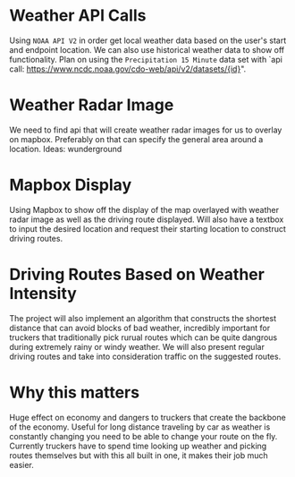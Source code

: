 # Weather API Calls
Using `NOAA API V2` in order get local weather data based on the user's start and endpoint location. We can also use historical weather data to show off functionality. Plan on using the `Precipitation 15 Minute` data set with `api call: https://www.ncdc.noaa.gov/cdo-web/api/v2/datasets/{id}".  
# Weather Radar Image 
We need to find api that will create weather radar images for us to overlay on mapbox. Preferably on that can specify the general area around a location. Ideas: wunderground
# Mapbox Display
Using Mapbox to show off the display of the map overlayed with weather radar image as well as the driving route displayed. Will also have a textbox to input the desired location and request their starting location to construct driving routes.  
# Driving Routes Based on Weather Intensity
The project will also implement an algorithm that constructs the shortest distance that can avoid blocks of bad weather, incredibly important for truckers that traditionally pick rurual routes which can be quite dangrous during extremely rainy or windy weather. We will also present regular driving routes and take into consideration traffic on the suggested routes.
# Why this matters
Huge effect on economy and dangers to truckers that create the backbone of the economy. Useful for long distance traveling by car as weather is constantly changing you need to be able to change your route on the fly. Currently truckers have to spend time looking up weather and picking routes themselves but with this all built in one, it makes their job much easier.
